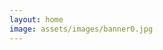 ```yaml
---
layout: home
image: assets/images/banner0.jpg
---
```

<style>
header.intro{
display:none;
}
</stylr>